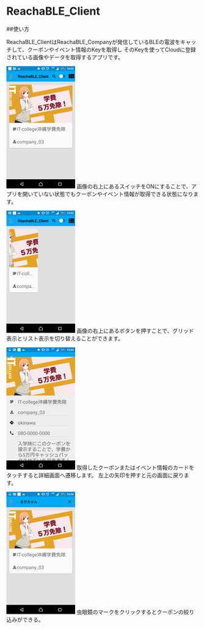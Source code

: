 # ReachaBLE_Client

##使い方

ReachaBLE_ClientはReachaBLE_Companyが発信しているBLEの電波をキャッチして、クーポンやイベント情報のKeyを取得し
そのKeyを使ってCloudに登録されている画像やデータを取得するアプリです。

![ホーム画面](https://github.com/graduation2015/ReachaBLE_Client/blob/master/art/s_Screenshot_2016-02-02-10-02-26.png)
画像の右上にあるスイッチをONにすることで、アプリを開いていない状態でもクーポンやイベント情報が取得できる状態になります。


![表示切り替え](https://github.com/graduation2015/ReachaBLE_Client/blob/master/art/s_Screenshot_2016-02-02-10-03-14.png)
画像の右上にあるボタンを押すことで、グリッド表示とリスト表示を切り替えることができます。

![詳細画面](https://github.com/graduation2015/ReachaBLE_Client/blob/master/art/s_Screenshot_2016-02-02-10-04-15.png)
取得したクーポンまたはイベント情報のカードをタッチすると詳細画面へ遷移します。
左上の矢印を押すと元の画面に戻ります。

![検索](https://github.com/graduation2015/ReachaBLE_Client/blob/master/art/s_Screenshot_2016-02-02-10-04-42.png)
虫眼鏡のマークをクリックするとクーポンの絞り込みができる。